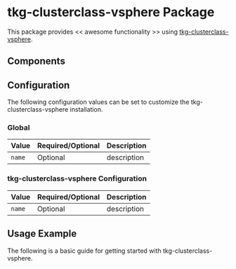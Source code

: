 # tkg-clusterclass-vsphere Package

This package provides << awesome functionality >> using [tkg-clusterclass-vsphere](https://INFO_NEEDED).

## Components

## Configuration

The following configuration values can be set to customize the tkg-clusterclass-vsphere installation.

### Global

| Value | Required/Optional | Description |
|-------|-------------------|-------------|
| `name` | Optional | description |

### tkg-clusterclass-vsphere Configuration

| Value | Required/Optional | Description |
|-------|-------------------|-------------|
| `name` | Optional | description |

## Usage Example

The following is a basic guide for getting started with tkg-clusterclass-vsphere.
